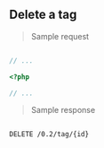 ## Delete a tag

> Sample request

```shell

```

```javascript
// ...
```

```php
<?php

// ...
```

> Sample response

```json

```

`DELETE /0.2/tag/{id}`
